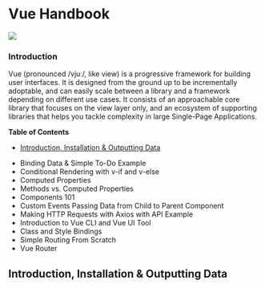# Vue Handbook

![](https://vuejs.org/images/logo.png)

### Introduction

Vue (pronounced /vjuː/, like view) is a progressive framework for building user interfaces. It is designed from the ground up to be incrementally adoptable, and can easily scale between a library and a framework depending on different use cases. It consists of an approachable core library that focuses on the view layer only, and an ecosystem of supporting libraries that helps you tackle complexity in large Single-Page Applications.

**Table of Contents**
                
- [Introduction, Installation & Outputting Data](#introduction-installation--outputting-data)
+ Binding Data & Simple To-Do Example
+ Conditional Rendering with v-if and v-else
+ Computed Properties
+ Methods vs. Computed Properties
+ Components 101
+ Custom Events Passing Data from Child to Parent Component
+ Making HTTP Requests with Axios with API Example
+ Introduction to Vue CLI and Vue UI Tool
+ Class and Style Bindings
+ Simple Routing From Scratch
+ Vue Router

## Introduction, Installation & Outputting Data
